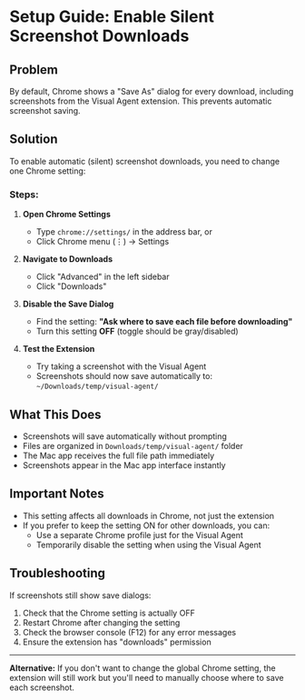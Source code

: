 # Setup Guide: Enable Silent Screenshot Downloads

## Problem
By default, Chrome shows a "Save As" dialog for every download, including screenshots from the Visual Agent extension. This prevents automatic screenshot saving.

## Solution
To enable automatic (silent) screenshot downloads, you need to change one Chrome setting:

### Steps:

1. **Open Chrome Settings**
   - Type `chrome://settings/` in the address bar, or
   - Click Chrome menu (⋮) → Settings

2. **Navigate to Downloads**
   - Click "Advanced" in the left sidebar
   - Click "Downloads"

3. **Disable the Save Dialog**
   - Find the setting: **"Ask where to save each file before downloading"**
   - Turn this setting **OFF** (toggle should be gray/disabled)

4. **Test the Extension**
   - Try taking a screenshot with the Visual Agent
   - Screenshots should now save automatically to: `~/Downloads/temp/visual-agent/`

## What This Does
- Screenshots will save automatically without prompting
- Files are organized in `Downloads/temp/visual-agent/` folder
- The Mac app receives the full file path immediately
- Screenshots appear in the Mac app interface instantly

## Important Notes
- This setting affects all downloads in Chrome, not just the extension
- If you prefer to keep the setting ON for other downloads, you can:
  - Use a separate Chrome profile just for the Visual Agent
  - Temporarily disable the setting when using the Visual Agent

## Troubleshooting
If screenshots still show save dialogs:
1. Check that the Chrome setting is actually OFF
2. Restart Chrome after changing the setting
3. Check the browser console (F12) for any error messages
4. Ensure the extension has "downloads" permission

---

**Alternative:** If you don't want to change the global Chrome setting, the extension will still work but you'll need to manually choose where to save each screenshot.